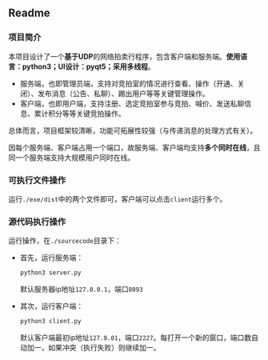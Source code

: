 ## Readme

### 项目简介

本项目设计了一个**基于UDP**的网络拍卖行程序，包含客户端和服务端。**使用语言：python3；UI设计：pyqt5；采用多线程**。

- 服务端，也即管理员端，支持对竞拍室的情况进行查看、操作（开通、关闭）、发布消息（公告、私聊）、踢出用户等等关键管理操作。
- 客户端，也即用户端，支持注册、选定竞拍室参与竞拍、喊价、发送私聊信息、累计积分等等关键竞拍操作。

总体而言，项目框架较清晰，功能可拓展性较强（与传递消息的处理方式有关）。

因每个服务端、客户端占用一个端口，故服务端、客户端均支持**多个同时在线**，且同一个服务端支持大规模用户同时在线。

### 可执行文件操作

运行`./exe/dist`中的两个文件即可，客户端可以点击`client`运行多个。

### 源代码执行操作

运行操作，在`./sourcecode`目录下：

- 首先，运行服务端：

  ```python
  python3 server.py
  ```

  默认服务器ip地址`127.0.0.1`，端口`8093`

- 其次，运行客户端：

  ```python
  python3 client.py
  ```

  默认客户端最初ip地址`127.0.01`，端口`2227`。每打开一个新的窗口，端口数自动加一，如果冲突（执行失败）则继续加一。

